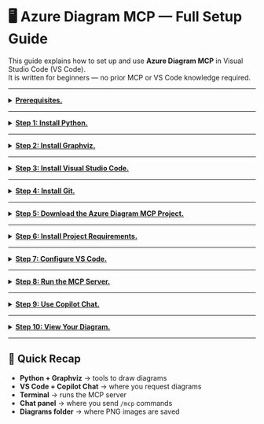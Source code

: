 # 🖥 Azure Diagram MCP — Full Setup Guide

This guide explains how to set up and use **Azure Diagram MCP** in Visual Studio Code (VS Code).  
It is written for beginners — no prior MCP or VS Code knowledge required.  

---

<details><summary> <b><u><font size="<h3>">Prerequisites.</font></u></b></summary> 
<p>

### Tools Needed
- **Python** (latest version)  
- **Graphviz** (diagram rendering)  
- **Visual Studio Code (VS Code)**  
- **Git** (to download the project)  
- **GitHub Copilot + Copilot Chat extensions**  

</p>
</details>

---

<details><summary> <b><u><font size="<h3>">Step 1: Install Python.</font></u></b></summary> 
<p>

1. Download Python: [https://www.python.org/downloads/](https://www.python.org/downloads/)  
2. Run the installer.  
3. On the first screen, check the box:  
```

Add Python to PATH

````
4. Click **Install Now**.  

**Test:**  
```powershell
python --version
````

Expected output: `Python 3.x.x`

</p>
</details>

---

<details><summary> <b><u><font size="<h3>">Step 2: Install Graphviz.</font></u></b></summary> 
<p>

1. Download Graphviz: [https://graphviz.org/download/](https://graphviz.org/download/)
2. Select the **Windows MSI installer**.
3. Run the installer → Next → Install.

**Test:**

```powershell
dot -V
```

Expected output: `graphviz version 8.x`

</p>
</details>

---

<details><summary> <b><u><font size="<h3>">Step 3: Install Visual Studio Code.</font></u></b></summary> 
<p>

1. Download VS Code: [https://code.visualstudio.com/download](https://code.visualstudio.com/download)
2. Run the installer → accept defaults.

**Test:**

* Open VS Code from the Start Menu.

</p>
</details>

---

<details><summary> <b><u><font size="<h3>">Step 4: Install Git.</font></u></b></summary> 
<p>

1. Download Git for Windows: [https://git-scm.com/download/win](https://git-scm.com/download/win)
2. Run the installer and accept defaults.

**Test:**

```powershell
git --version
```

Expected output: `git version 2.x.x`

</p>
</details>

---

<details><summary> <b><u><font size="<h3>">Step 5: Download the Azure Diagram MCP Project.</font></u></b></summary> 
<p>

1. Open PowerShell.
2. Navigate to Documents:

   ```powershell
   cd C:\Users\<YourName>\Documents
   ```
3. Clone the repository:

   ```powershell
   git clone https://github.com/dminkovski/azure-diagram-mcp.git
   ```
4. Go into the folder:

   ```powershell
   cd azure-diagram-mcp
   ```

</p>
</details>

---

<details><summary> <b><u><font size="<h3>">Step 6: Install Project Requirements.</font></u></b></summary> 
<p>

Run this inside the project folder:

```powershell
pip install -r requirements.txt
```

This installs all Python libraries needed for the project.

</p>
</details>

---

<details><summary> <b><u><font size="<h3>">Step 7: Configure VS Code.</font></u></b></summary> 
<p>

### Open the Project

1. Start VS Code.
2. Go to **File → Open Folder…**
3. Open:

   ```
   C:\Users\<YourName>\Documents\azure-diagram-mcp
   ```

### Install Extensions

* Open the Extensions view (icon with 4 squares).
* Install:

  * **GitHub Copilot**
  * **GitHub Copilot Chat**

### Create MCP Config File

1. In Explorer, create a folder:

   ```
   .vscode
   ```
2. Inside, create a file:

   ```
   mcp.json
   ```
3. Paste the following:

   ```json
   {
     "servers": {
       "Azure Diagram MCP Server": {
         "command": "python",
         "args": [
           "-m",
           "azure_diagram_mcp_server.server"
         ]
       }
     }
   }
   ```
4. Save the file.

</p>
</details>

---

<details><summary> <b><u><font size="<h3>">Step 8: Run the MCP Server.</font></u></b></summary> 
<p>

1. In VS Code, open the terminal:

   ```
   View → Terminal
   ```
2. Ensure path is correct:

   ```
   PS C:\Users\<YourName>\Documents\azure-diagram-mcp>
   ```
3. Start the server:

   ```powershell
   python -m azure_diagram_mcp_server.server
   ```
4. Leave this terminal open.

   * If it “hangs” (does not return to prompt), that’s correct.

</p>
</details>

---

<details><summary> <b><u><font size="<h3>">Step 9: Use Copilot Chat.</font></u></b></summary> 
<p>

1. Open the Command Palette:

   ```
   Ctrl + Shift + P
   ```

2. Search:

   ```
   Copilot: Chat (Panel)
   ```

3. In the chat box, type:

   ```
   /mcp list
   ```

   Expected result:

   ```
   Azure Diagram MCP Server
   ```

4. To create a diagram:

   ```
   /mcp Azure Diagram MCP Server
   Make a diagram that shows:
   - Microsoft Sentinel exporting logs
   - Logs flow into Event Hub
   - Event Hub streams data into Azure Data Explorer (ADX)
   - ADX stores data for long-term retention
   ```

</p>
</details>

---

<details><summary> <b><u><font size="<h3>">Step 10: View Your Diagram.</font></u></b></summary> 
<p>

1. In VS Code Explorer, click Refresh.
2. Open the folder:

   ```
   diagrams
   ```
3. A PNG file will be created, e.g.:

   ```
   diagram_2025-10-02.png
   ```
4. Click the PNG to view it inside VS Code.

</p>
</details>

---

## 🚀 Quick Recap

* **Python + Graphviz** → tools to draw diagrams
* **VS Code + Copilot Chat** → where you request diagrams
* **Terminal** → runs the MCP server
* **Chat panel** → where you send `/mcp` commands
* **Diagrams folder** → where PNG images are saved

```


